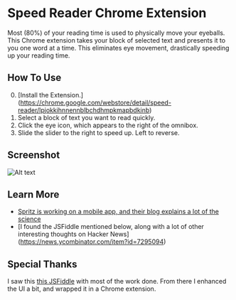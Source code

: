 # Speed Reader Chrome Extension
Most (80%) of your reading time is used to physically move your eyeballs.  This Chrome extension takes your block of selected text and presents it to you one word at a time.  This eliminates eye movement, drastically speeding up your reading time.

## How To Use
0. [Install the Extension.] (https://chrome.google.com/webstore/detail/speed-reader/lpjokkihnnennblbchdhmpkmapbdkinb)
1. Select a block of text you want to read quickly.
2. Click the eye icon, which appears to the right of the omnibox.
3. Slide the slider to the right to speed up.  Left to reverse.

## Screenshot
![Alt text](https://s3.amazonaws.com/keithgould/speedreader/srsc.png "Optional title")

## Learn More

* [Spritz is working on a mobile app, and their blog explains a lot of the science](http://www.spritzinc.com/blog/)
* [I found the JSFiddle mentioned below, along with a lot of other interesting thoughts on Hacker News] (https://news.ycombinator.com/item?id=7295094)

## Special Thanks
I saw this [this JSFiddle](http://jsfiddle.net/vKZLn/1/ "Fiddle") with most of the work done.  From there I enhanced the UI a bit, and wrapped it in a Chrome extension.
